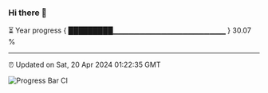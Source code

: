 ### Hi there 👋

⏳ Year progress { █████████▁▁▁▁▁▁▁▁▁▁▁▁▁▁▁▁▁▁▁▁▁ } 30.07 %

---

⏰ Updated on Sat, 20 Apr 2024 01:22:35 GMT

![Progress Bar CI](https://github.com/liununu/liununu/workflows/Progress%20Bar%20CI/badge.svg)
